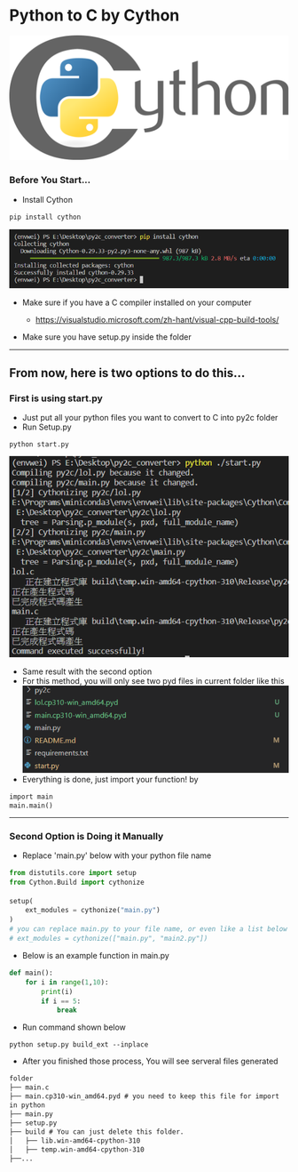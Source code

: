 # Python to C by Cython

![image](images/Cython-logo.svg.png)

### Before You Start...

- Install Cython

```python
pip install cython
```

![image](images/install_cython.png)

- Make sure if you have a C compiler installed on your computer

  - https://visualstudio.microsoft.com/zh-hant/visual-cpp-build-tools/

- Make sure you have setup.py inside the folder

______________________________________________________________________

## From now, here is two options to do this...

### First is using start.py

- Just put all your python files you want to convert to C into py2c folder
- Run Setup.py

```shell
python start.py
```

![Alt text](images/option_1.png)

- Same result with the second option
- For this method, you will only see two pyd files in current folder like this
  ![image](images/option_1_result.png)
- Everything is done, just import your function! by

```
import main
main.main()
```

______________________________________________________________________

### Second Option is Doing it Manually

- Replace 'main.py' below with your python file name

```python
from distutils.core import setup
from Cython.Build import cythonize

setup(
    ext_modules = cythonize("main.py")
)
# you can replace main.py to your file name, or even like a list below
# ext_modules = cythonize(["main.py", "main2.py"])
```

- Below is an example function in main.py

```python
def main():
    for i in range(1,10):
        print(i)
        if i == 5:
            break
```

- Run command shown below

```shell
python setup.py build_ext --inplace
```

- After you finished those process, You will see serveral files generated

```
folder
├── main.c
├── main.cp310-win_amd64.pyd # you need to keep this file for import in python
├── main.py
├── setup.py
├── build # You can just delete this folder.
│   ├── lib.win-amd64-cpython-310
│   ├── temp.win-amd64-cpython-310
├──...
```
